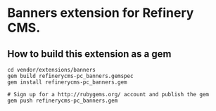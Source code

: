 # Banners extension for Refinery CMS.

## How to build this extension as a gem

    cd vendor/extensions/banners
    gem build refinerycms-pc_banners.gemspec
    gem install refinerycms-pc_banners.gem

    # Sign up for a http://rubygems.org/ account and publish the gem
    gem push refinerycms-pc_banners.gem